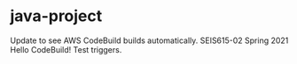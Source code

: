 # java-project
Update to see AWS CodeBuild builds automatically.
SEIS615-02 Spring 2021 Hello CodeBuild!
Test triggers.
